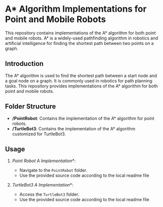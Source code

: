 # A* Algorithm Implementations for Point and Mobile Robots

This repository contains implementations of the A* algorithm for both point and mobile robots. A* is a widely-used pathfinding algorithm in robotics and artificial intelligence for finding the shortest path between two points on a graph.

## Introduction

The A* algorithm is used to find the shortest path between a start node and a goal node on a graph. It is commonly used in robotics for path planning tasks. This repository provides implementations of the A* algorithm for both point and mobile robots.

## Folder Structure

- **/PointRobot**: Contains the implementation of the A* algorithm for point robots.
- **/TurtleBot3**: Contains the implementation of the A* algorithm customized for TurtleBot3.

## Usage

1. **Point Robot A* Implementation**:
   - Navigate to the `PointRobot` folder.
   - Use the provided source code according to the local readme file

2. **TurtleBot3 A* Implementation**:
   - Access the `TurtleBot3` folder.
   - Use the provided source code according to the local readme file

